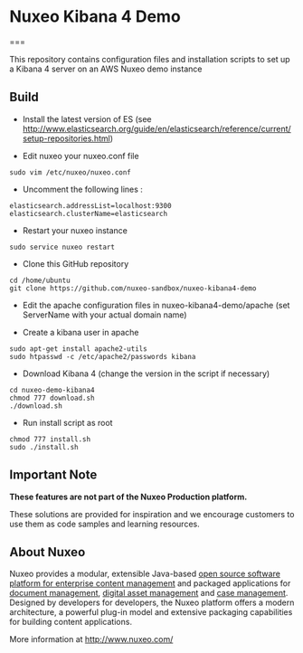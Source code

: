 # Nuxeo Kibana 4 Demo
===

This repository contains configuration files and installation scripts to set up a Kibana 4 server on an AWS Nuxeo demo instance

## Build

* Install the latest version of ES (see http://www.elasticsearch.org/guide/en/elasticsearch/reference/current/setup-repositories.html)

* Edit nuxeo your nuxeo.conf file
```
sudo vim /etc/nuxeo/nuxeo.conf
```

* Uncomment the following lines : 
```
elasticsearch.addressList=localhost:9300
elasticsearch.clusterName=elasticsearch
```

* Restart your nuxeo instance
```
sudo service nuxeo restart
```

* Clone this GitHub repository 

```
cd /home/ubuntu
git clone https://github.com/nuxeo-sandbox/nuxeo-kibana4-demo
```

* Edit the apache configuration files in nuxeo-kibana4-demo/apache  (set ServerName with your actual domain name)

* Create a kibana user in apache

```
sudo apt-get install apache2-utils
sudo htpasswd -c /etc/apache2/passwords kibana
```

* Download Kibana 4 (change the version in the script if necessary)

```
cd nuxeo-demo-kibana4
chmod 777 download.sh
./download.sh
```

* Run install script as root

```
chmod 777 install.sh
sudo ./install.sh
```


## Important Note

**These features are not part of the Nuxeo Production platform.**

These solutions are provided for inspiration and we encourage customers to use them as code samples and learning resources.

## About Nuxeo

Nuxeo provides a modular, extensible Java-based [open source software platform for enterprise content management](http://www.nuxeo.com/en/products/ep) and packaged applications for [document management](http://www.nuxeo.com/en/products/document-management), [digital asset management](http://www.nuxeo.com/en/products/dam) and [case management](http://www.nuxeo.com/en/products/case-management). Designed by developers for developers, the Nuxeo platform offers a modern architecture, a powerful plug-in model and extensive packaging capabilities for building content applications.

More information at <http://www.nuxeo.com/>
